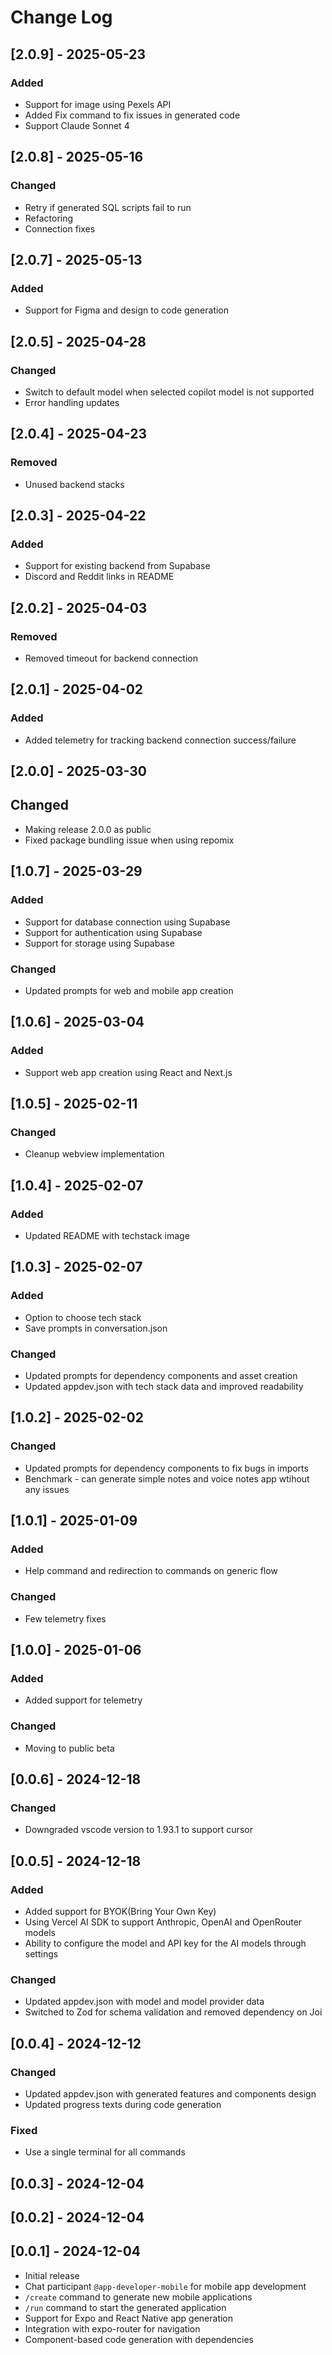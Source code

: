 # Change Log

## [2.0.9] - 2025-05-23

### Added

- Support for image using Pexels API
- Added Fix command to fix issues in generated code
- Support Claude Sonnet 4

## [2.0.8] - 2025-05-16

### Changed

- Retry if generated SQL scripts fail to run
- Refactoring
- Connection fixes

## [2.0.7] - 2025-05-13

### Added

- Support for Figma and design to code generation

## [2.0.5] - 2025-04-28

### Changed

- Switch to default model when selected copilot model is not supported
- Error handling updates

## [2.0.4] - 2025-04-23

### Removed

- Unused backend stacks

## [2.0.3] - 2025-04-22

### Added

- Support for existing backend from Supabase
- Discord and Reddit links in README

## [2.0.2] - 2025-04-03

### Removed

- Removed timeout for backend connection

## [2.0.1] - 2025-04-02

### Added

- Added telemetry for tracking backend connection success/failure

## [2.0.0] - 2025-03-30

## Changed

- Making release 2.0.0 as public
- Fixed package bundling issue when using repomix

## [1.0.7] - 2025-03-29

### Added

- Support for database connection using Supabase
- Support for authentication using Supabase
- Support for storage using Supabase

### Changed

- Updated prompts for web and mobile app creation

## [1.0.6] - 2025-03-04

### Added

- Support web app creation using React and Next.js

## [1.0.5] - 2025-02-11

### Changed

- Cleanup webview implementation

## [1.0.4] - 2025-02-07

### Added

- Updated README with techstack image

## [1.0.3] - 2025-02-07

### Added

- Option to choose tech stack
- Save prompts in conversation.json

### Changed

- Updated prompts for dependency components and asset creation
- Updated appdev.json with tech stack data and improved readability

## [1.0.2] - 2025-02-02

### Changed

- Updated prompts for dependency components to fix bugs in imports
- Benchmark - can generate simple notes and voice notes app wtihout any issues

## [1.0.1] - 2025-01-09

### Added

- Help command and redirection to commands on generic flow

### Changed

- Few telemetry fixes

## [1.0.0] - 2025-01-06

### Added

- Added support for telemetry

### Changed

- Moving to public beta

## [0.0.6] - 2024-12-18

### Changed

- Downgraded vscode version to 1.93.1 to support cursor

## [0.0.5] - 2024-12-18

### Added

- Added support for BYOK(Bring Your Own Key)
- Using Vercel AI SDK to support Anthropic, OpenAI and OpenRouter models
- Ability to configure the model and API key for the AI models through settings

### Changed

- Updated appdev.json with model and model provider data
- Switched to Zod for schema validation and removed dependency on Joi

## [0.0.4] - 2024-12-12

### Changed

- Updated appdev.json with generated features and components design
- Updated progress texts during code generation

### Fixed

- Use a single terminal for all commands

## [0.0.3] - 2024-12-04

## [0.0.2] - 2024-12-04

## [0.0.1] - 2024-12-04

- Initial release
- Chat participant `@app-developer-mobile` for mobile app development
- `/create` command to generate new mobile applications
- `/run` command to start the generated application
- Support for Expo and React Native app generation
- Integration with expo-router for navigation
- Component-based code generation with dependencies
